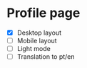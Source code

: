 # Profile page

- [x] Desktop layout
- [ ] Mobile layout
- [ ] Light mode
- [ ] Translation to pt/en
